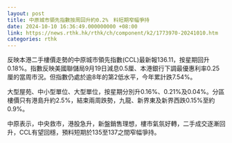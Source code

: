 ```yaml
---
layout: post
title: 中原城市領先指數按周回升約0.2%　料短期窄幅爭持
date: 2024-10-10 16:36:49.000000000 +08:00
link: https://news.rthk.hk/rthk/ch/component/k2/1773970-20241010.htm
categories: rthk
---
```


反映本港二手樓價走勢的中原城市領先指數(CCL)最新報136.11，按星期回升0.18%。指數反映美國聯儲局9月19日減息0.5厘、本港銀行下調最優惠利率0.25厘的當周市況。但指數仍處於逾8年的第2低水平，今年累計跌7.54%。

大型屋苑、中小型單位、大型單位，按星期分別升0.16%、0.21%及0.04%。分區樓價只有港島升約2.5%，結束兩周跌勢，九龍、新界東及新界西跌0.15%至約0.9%。

中原表示，中央救市，港股急升，新盤銷售理想，樓市氣氛好轉，二手成交逐漸回升，CCL有望回穩，預料短期於135至137之間窄幅爭持。
